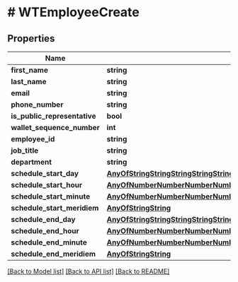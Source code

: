 # # WTEmployeeCreate

## Properties

Name | Type | Description | Notes
------------ | ------------- | ------------- | -------------
**first_name** | **string** |  |
**last_name** | **string** |  |
**email** | **string** |  |
**phone_number** | **string** |  |
**is_public_representative** | **bool** |  |
**wallet_sequence_number** | **int** |  |
**employee_id** | **string** |  |
**job_title** | **string** |  |
**department** | **string** |  |
**schedule_start_day** | [**AnyOfStringStringStringStringStringStringString**](AnyOfStringStringStringStringStringStringString.md) |  | [optional]
**schedule_start_hour** | [**AnyOfNumberNumberNumberNumberNumberNumberNumberNumberNumberNumberNumberNumber**](AnyOfNumberNumberNumberNumberNumberNumberNumberNumberNumberNumberNumberNumber.md) |  | [optional]
**schedule_start_minute** | [**AnyOfNumberNumberNumberNumberNumberNumberNumberNumberNumberNumberNumberNumberNumberNumberNumberNumberNumberNumberNumberNumberNumberNumberNumberNumberNumberNumberNumberNumberNumberNumberNumberNumberNumberNumberNumberNumberNumberNumberNumberNumberNumberNumberNumberNumberNumberNumberNumberNumberNumberNumberNumber**](AnyOfNumberNumberNumberNumberNumberNumberNumberNumberNumberNumberNumberNumberNumberNumberNumberNumberNumberNumberNumberNumberNumberNumberNumberNumberNumberNumberNumberNumberNumberNumberNumberNumberNumberNumberNumberNumberNumberNumberNumberNumberNumberNumberNumberNumberNumberNumberNumberNumberNumberNumberNumber.md) |  | [optional]
**schedule_start_meridiem** | [**AnyOfStringString**](AnyOfStringString.md) |  | [optional]
**schedule_end_day** | [**AnyOfStringStringStringStringStringStringString**](AnyOfStringStringStringStringStringStringString.md) |  | [optional]
**schedule_end_hour** | [**AnyOfNumberNumberNumberNumberNumberNumberNumberNumberNumberNumberNumberNumber**](AnyOfNumberNumberNumberNumberNumberNumberNumberNumberNumberNumberNumberNumber.md) |  | [optional]
**schedule_end_minute** | [**AnyOfNumberNumberNumberNumberNumberNumberNumberNumberNumberNumberNumberNumberNumberNumberNumberNumberNumberNumberNumberNumberNumberNumberNumberNumberNumberNumberNumberNumberNumberNumberNumberNumberNumberNumberNumberNumberNumberNumberNumberNumberNumberNumberNumberNumberNumberNumberNumberNumberNumberNumberNumber**](AnyOfNumberNumberNumberNumberNumberNumberNumberNumberNumberNumberNumberNumberNumberNumberNumberNumberNumberNumberNumberNumberNumberNumberNumberNumberNumberNumberNumberNumberNumberNumberNumberNumberNumberNumberNumberNumberNumberNumberNumberNumberNumberNumberNumberNumberNumberNumberNumberNumberNumberNumberNumber.md) |  | [optional]
**schedule_end_meridiem** | [**AnyOfStringString**](AnyOfStringString.md) |  | [optional]

[[Back to Model list]](../../README.md#models) [[Back to API list]](../../README.md#endpoints) [[Back to README]](../../README.md)
